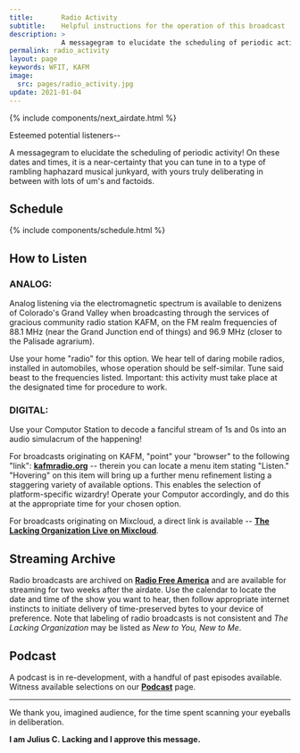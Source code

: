 ```yaml
---
title:       Radio Activity
subtitle:    Helpful instructions for the operation of this broadcast
description: >
             A messagegram to elucidate the scheduling of periodic activity! On these dates and times, it is a near-certainty that you can tune in to a type of rambling haphazard musical junkyard, with yours truly deliberating in between with lots of um's and factoids.
permalink: radio_activity
layout: page
keywords: WFIT, KAFM
image:
  src: pages/radio_activity.jpg
update: 2021-01-04
---
```

{% include components/next_airdate.html %}

Esteemed potential listeners--

A messagegram to elucidate the scheduling of periodic activity! On these dates and times, it is a near-certainty that you can tune in to a type of rambling haphazard musical junkyard, with yours truly deliberating in between with lots of um's and factoids.

## Schedule

{% include components/schedule.html %}

## How to Listen

### ANALOG:

Analog listening via the electromagnetic spectrum is available to denizens of Colorado's Grand Valley when broadcasting through the services of gracious community radio station KAFM, on the FM realm frequencies of 88.1 MHz (near the Grand Junction end of things) and 96.9 MHz (closer to the Palisade agrarium).

Use your home "radio" for this option. We hear tell of daring mobile radios, installed in automobiles, whose operation should be self-similar. Tune said beast to the frequencies listed. Important: this activity must take place at the designated time for procedure to work.

### DIGITAL:

Use your Computor Station to decode a fanciful stream of 1s and 0s into an audio simulacrum of the happening!

For broadcasts originating on KAFM, "point" your "browser" to the following "link": **[kafmradio.org](https://www.kafmradio.org/)** -- therein you can locate a menu item stating "Listen." "Hovering" on this item will bring up a further menu refinement listing a staggering variety of available options. This enables the selection of platform-specific wizardry! Operate your Computor accordingly, and do this at the appropriate time for your chosen option.

For broadcasts originating on Mixcloud, a direct link is available -- **<a href="https://www.mixcloud.com/live/the-lacking-org/" target="_blank">The Lacking Organization Live on Mixcloud</a>**.

## Streaming Archive

Radio broadcasts are archived on **[Radio Free America](https://www.radiofreeamerica.com/schedule/kafm)** and are available for streaming for two weeks after the airdate. Use the calendar to locate the date and time of the show you want to hear, then follow appropriate internet instincts to initiate delivery of time-preserved bytes to your device of preference. Note that labeling of radio broadcasts is not consistent and _The Lacking Organization_ may be listed as _New to You, New to Me_. 

## Podcast

A podcast is in re-development, with a handful of past episodes available. Witness available selections on our **[Podcast](/podcast/)** page.

---

We thank you, imagined audience, for the time spent scanning your eyeballs in deliberation.

**I am Julius C. Lacking and I approve this message.**
